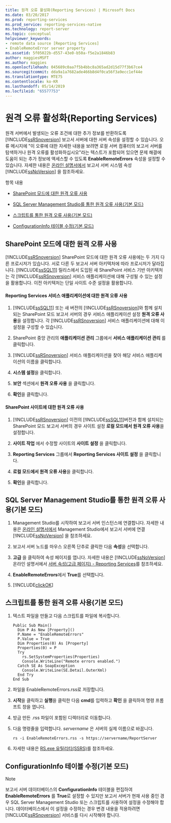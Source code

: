 ```yaml
---
title: 원격 오류 활성화(Reporting Services) | Microsoft Docs
ms.date: 03/20/2017
ms.prod: reporting-services
ms.prod_service: reporting-services-native
ms.technology: report-server
ms.topic: conceptual
helpviewer_keywords:
- remote data source [Reporting Services]
- EnableRemoteError server property
ms.assetid: 5f05022b-d557-43e0-b50a-f5e2a1846b83
author: maggiesMSFT
ms.author: maggies
ms.openlocfilehash: 045689c0aa7f5b4bbc8a365ad2d15d77f3b67ce4
ms.sourcegitcommit: dda9a1a7682ade466b8d4f0ca56f3a9ecc1ef44e
ms.translationtype: MTE75
ms.contentlocale: ko-KR
ms.lasthandoff: 05/14/2019
ms.locfileid: "65577753"
---
```

# <a name="enable-remote-errors-reporting-services"></a>원격 오류 활성화(Reporting Services)
  원격 서버에서 발생되는 오류 조건에 대한 추가 정보를 반환하도록 [!INCLUDE[ssRSnoversion](../../includes/ssrsnoversion-md.md)] 보고서 서버에 대한 서버 속성을 설정할 수 있습니다. 오류 메시지에 "이 오류에 대한 자세한 내용을 보려면 로컬 서버 컴퓨터의 보고서 서버를 탐색하거나 원격 오류를 활성화하십시오"라는 텍스트가 포함되어 있으면 문제 해결에 도움이 되는 추가 정보에 액세스할 수 있도록 **EnableRemoteErrors** 속성을 설정할 수 있습니다. 자세한 내용은 [온라인 설명서에서](../../reporting-services/report-server-web-service/net-framework/reporting-services-properties-report-server-system-properties.md) 보고서 서버 시스템 속성 [!INCLUDE[ssNoVersion](../../includes/ssnoversion-md.md)] 을 참조하세요.  
  
 항목 내용  
  
-   [SharePoint 모드에 대한 원격 오류 사용](#bkmk_sharepoint)  
  
-   [SQL Server Management Studio를 통한 원격 오류 사용(기본 모드)](#bkmk_mgtStudio)  
  
-   [스크립트를 통한 원격 오류 사용(기본 모드)](#bkmk_script)  
  
-   [ConfigurationInfo 테이블 수정(기본 모드)](#bkmk_ConfigurationInfo)  
  
##  <a name="bkmk_sharepoint"></a> SharePoint 모드에 대한 원격 오류 사용  
 [!INCLUDE[ssRSnoversion](../../includes/ssrsnoversion-md.md)] SharePoint 모드에 대한 원격 오류 사용에는 두 가지 다른 프로시저가 있습니다. 서로 다른 두 보고서 서버 아키텍처에 따라 프로시저가 달라집니다. [!INCLUDE[ssSQL11](../../includes/sssql11-md.md)] 릴리스에서 도입된 새 SharePoint 서비스 기반 아키텍처는 각 [!INCLUDE[ssRSnoversion](../../includes/ssrsnoversion-md.md)] 서비스 애플리케이션에 대해 구성될 수 있는 설정을 활용합니다. 이전 아키텍처는 단일 사이트 수준 설정을 활용합니다.  
  
#### <a name="enable-remote-errors-for-a-reporting-services-service-application"></a>Reporting Services 서비스 애플리케이션에 대한 원격 오류 사용  
  
1.  [!INCLUDE[ssSQL11](../../includes/sssql11-md.md)] 또는 새 버전의 [!INCLUDE[ssRSnoversion](../../includes/ssrsnoversion-md.md)]와 함께 설치되는 SharePoint 모드 보고서 서버의 경우 서비스 애플리케이션 설정 **원격 오류 사용**을 설정합니다. 각 [!INCLUDE[ssRSnoversion](../../includes/ssrsnoversion-md.md)] 서비스 애플리케이션에 대해 이 설정을 구성할 수 있습니다.  
  
2.  SharePoint 중앙 관리의 **애플리케이션 관리** 그룹에서 **서비스 애플리케이션 관리** 를 클릭합니다.  
  
3.  [!INCLUDE[ssRSnoversion](../../includes/ssrsnoversion-md.md)] 서비스 애플리케이션을 찾아 해당 서비스 애플리케이션의 이름을 클릭합니다.  
  
4.  **시스템 설정**을 클릭합니다.  
  
5.  **보안** 섹션에서 **원격 오류 사용** 을 클릭합니다.  
  
6.  **확인**을 클릭합니다.  
  
#### <a name="enable-remote-errors-for-a-sharepoint-site"></a>SharePoint 사이트에 대한 원격 오류 사용  
  
1.  [!INCLUDE[ssRSnoversion](../../includes/ssrsnoversion-md.md)] 이전의 [!INCLUDE[ssSQL11](../../includes/sssql11-md.md)]버전과 함께 설치되는 SharePoint 모드 보고서 서버의 경우 사이트 설정 **로컬 모드에서 원격 오류 사용**을 설정합니다.  
  
2.  **사이트 작업** 에서 수정할 사이트의 **사이트 설정** 을 클릭합니다.  
  
3.  **Reporting Services** 그룹에서 **Reporting Services 사이트 설정** 을 클릭합니다.  
  
4.  **로컬 모드에서 원격 오류 사용**을 클릭합니다.  
  
5.  **확인**을 클릭합니다.  
  
##  <a name="bkmk_mgtStudio"></a> SQL Server Management Studio를 통한 원격 오류 사용(기본 모드)  
  
1.  Management Studio를 시작하여 보고서 서버 인스턴스에 연결합니다. 자세한 내용은 [온라인 설명서에서](../../reporting-services/tools/connect-to-a-report-server-in-management-studio.md) Management Studio에서 보고서 서버에 연결 [!INCLUDE[ssNoVersion](../../includes/ssnoversion-md.md)] 을 참조하세요.  
  
2.  보고서 서버 노드를 마우스 오른쪽 단추로 클릭한 다음 **속성**을 선택합니다.  
  
3.  **고급** 을 클릭하여 속성 페이지를 엽니다. 자세한 내용은 [!INCLUDE[ssNoVersion](../../includes/ssnoversion-md.md)] 온라인 설명서에서 [서버 속성&#40;고급 페이지&#41; - Reporting Services](../../reporting-services/tools/server-properties-advanced-page-reporting-services.md)를 참조하세요.  
  
4.  **EnableRemoteErrors**에서 **True**를 선택합니다.  
  
5.  [!INCLUDE[clickOK](../../includes/clickok-md.md)]  
  
##  <a name="bkmk_script"></a> 스크립트를 통한 원격 오류 사용(기본 모드)  
  
1.  텍스트 파일을 만들고 다음 스크립트를 파일에 복사합니다.  
  
    ```  
    Public Sub Main()  
      Dim P As New [Property]()  
      P.Name = "EnableRemoteErrors"  
      P.Value = True  
      Dim Properties(0) As [Property]  
      Properties(0) = P  
      Try  
        rs.SetSystemProperties(Properties)  
        Console.WriteLine("Remote errors enabled.")  
      Catch SE As SoapException  
        Console.WriteLine(SE.Detail.OuterXml)  
      End Try  
    End Sub  
    ```  
  
2.  파일을 EnableRemoteErrors.rss로 저장합니다.  
  
3.  **시작**을 클릭하고 **실행**을 클릭한 다음 **cmd**를 입력하고 **확인** 을 클릭하여 명령 프롬프트 창을 엽니다.  
  
4.  방금 만든 .rss 파일이 포함된 디렉터리로 이동합니다.  
  
5.  다음 명령줄을 입력합니다. *servername* 은 서버의 실제 이름으로 바꿉니다.  
  
    ```  
    rs -i EnableRemoteErrors.rss -s https://servername/ReportServer  
    ```  
  
6.  자세한 내용은 [RS.exe 유틸리티&#40;SSRS&#41;](../../reporting-services/tools/rs-exe-utility-ssrs.md)를 참조하세요.  
  
##  <a name="bkmk_ConfigurationInfo"></a> ConfigurationInfo 테이블 수정(기본 모드)  
  
> [!NOTE]  
>  보고서 서버 데이터베이스의 **ConfigurationInfo** 테이블을 편집하여 **EnableRemoteErrors** 를 **True**로 설정할 수 있지만 보고서 서버가 현재 사용 중인 경우 SQL Server Management Studio 또는 스크립트를 사용하여 설정을 수정해야 합니다. 데이터베이스에서 이 설정을 수정하는 경우 변경 내용을 적용하려면 [!INCLUDE[ssRSnoversion](../../includes/ssrsnoversion-md.md)] 서비스를 다시 시작해야 합니다.  
  
  
